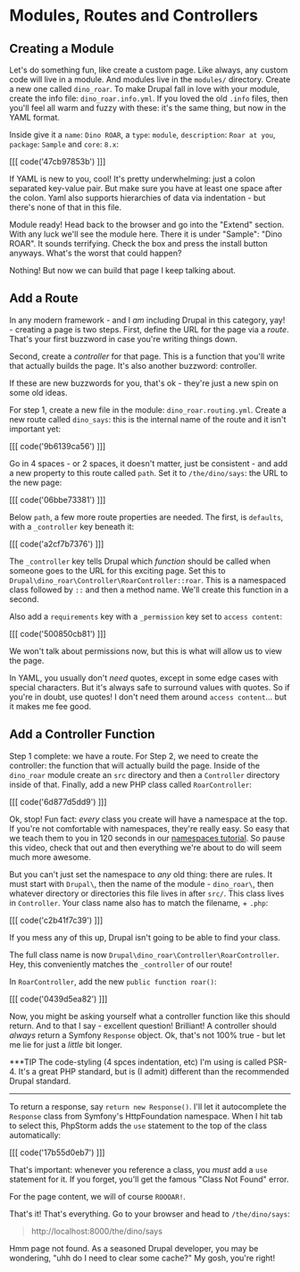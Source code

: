# Modules, Routes and Controllers

## Creating a Module

Let's do something fun, like create a custom page. Like always, any custom code will
live in a module. And modules live in the `modules/` directory. Create a new one
called `dino_roar`. To make Drupal fall in love with your module, create the info
file: `dino_roar.info.yml`. If you loved the old `.info` files, then you'll feel
all warm and fuzzy with these: it's the same thing, but now in the YAML format.

Inside give it a `name`: `Dino ROAR`, a `type`: `module`, `description`: `Roar at you`,
`package`: `Sample` and `core`: `8.x`:

[[[ code('47cb97853b') ]]]

If YAML is new to you, cool! It's pretty underwhelming: just a colon separated key-value
pair. But make sure you have at least one space after the colon. Yaml also supports
hierarchies of data via indentation - but there's none of that in this file.

Module ready! Head back to the browser and go into the "Extend" section. With any
luck we'll see the module here. There it is under "Sample": "Dino ROAR". It sounds
terrifying. Check the box and press the install button anyways. What's the worst
that could happen?

Nothing! But now we can build that page I keep talking about.

## Add a Route

In any modern framework - and I *am* including Drupal in this category, yay! - creating
a page is two steps. First, define the URL for the page via a *route*. That's your
first buzzword in case you're writing things down.

Second, create a *controller* for that page. This is a function that you'll write
that actually builds the page. It's also another buzzword: controller.

If these are new buzzwords for you, that's ok - they're just a new spin on some old
ideas.

For step 1, create a new file in the module: `dino_roar.routing.yml`. Create a new
route called `dino_says`: this is the internal name of the route and it isn't important
yet:

[[[ code('9b6139ca56') ]]]

Go in 4 spaces - or 2 spaces, it doesn't matter, just be consistent - and add
a new property to this route called `path`. Set it to `/the/dino/says`: the URL to
the new page:

[[[ code('06bbe73381') ]]]

Below `path`, a few more route properties are needed. The first, is `defaults`, with
a `_controller` key beneath it:

[[[ code('a2cf7b7376') ]]]

The `_controller` key tells Drupal which *function* should be called when someone
goes to the URL for this exciting page. Set this to `Drupal\dino_roar\Controller\RoarController::roar`.
This is a namespaced class followed by `::` and then a method name. We'll create
this function in a second.

Also add a `requirements` key with a `_permission` key set to `access content`:

[[[ code('500850cb81') ]]]

We won't talk about permissions now, but this is what will allow us to view the page.

In YAML, you usually don't *need* quotes, except in some edge cases with special
characters. But it's always safe to surround values with quotes. So if you're in
doubt, use quotes! I don't need them around `access content`... but it makes me fee
good.

## Add a Controller Function

Step 1 complete: we have a route. For Step 2, we need to create the controller: the
function that will actually build the page. Inside of the `dino_roar` module create
an `src` directory and then a `Controller` directory inside of that. Finally, add
a new PHP class called `RoarController`:

[[[ code('6d877d5dd9') ]]]

Ok, stop! Fun fact: *every* class you create will have a namespace at the top. If
you're not comfortable with namespaces, they're really easy. So easy that we teach
them to you in 120 seconds in our 
[namespaces tutorial](http://knpuniversity.com/screencast/php-namespaces-in-120-seconds).
So pause this video, check that out and then everything we're about to do will seem
much more awesome.

But you can't just set the namespace to *any* old thing: there are rules. It must
start with `Drupal\`, then the name of the module - `dino_roar\`, then whatever directory
or directories this file lives in after `src/`. This class lives in `Controller`.
Your class name also has to match the filename, + `.php`:

[[[ code('c2b41f7c39') ]]]

If you mess any of this up, Drupal isn't going to be able to find your class.

The full class name is now `Drupal\dino_roar\Controller\RoarController`. Hey, this
conveniently matches the `_controller` of our route!

In `RoarController`, add the new `public function roar()`:

[[[ code('0439d5ea82') ]]]

Now, you might be asking yourself what a controller function like this should return.
And to that I say - excellent question! Brilliant! A controller should *always* return
a Symfony `Response` object. Ok, that's not 100% true - but let me lie for just a
*little* bit longer.

***TIP
The code-styling (4 spces indentation, etc) I'm using is called PSR-4. It's a great
PHP standard, but is (I admit) different than the recommended Drupal standard.
***

To return a response, say `return new Response()`. I'll let it autocomplete the
`Response` class from Symfony's HttpFoundation namespace. When I hit tab to select this,
PhpStorm adds the `use` statement to the top of the class automatically:

[[[ code('17b55d0eb7') ]]]

That's important: whenever you reference a class, you *must* add a `use` statement
for it. If you forget, you'll get the famous "Class Not Found" error.

For the page content, we will of course `ROOOAR!`.

That's it! That's everything. Go to your browser and head to `/the/dino/says`:

> http://localhost:8000/the/dino/says

Hmm page not found. As a seasoned Drupal developer, you may be wondering, "uhh do I
need to clear some cache?" My gosh, you're right!
